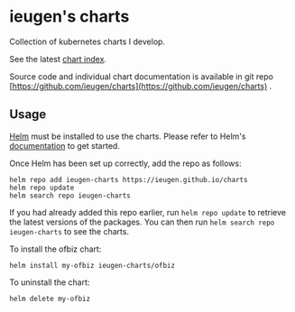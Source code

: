 # ieugen's charts

Collection of kubernetes charts I develop.

See the latest [chart index](https://ieugen.github.io/charts/index.yaml).

Source code and individual chart documentation is available in git repo [https://github.com/ieugen/charts](https://github.com/ieugen/charts) .
## Usage

[Helm](https://helm.sh) must be installed to use the charts.  Please refer to
Helm's [documentation](https://helm.sh/docs) to get started.

Once Helm has been set up correctly, add the repo as follows:

    helm repo add ieugen-charts https://ieugen.github.io/charts
    helm repo update
    helm search repo ieugen-charts

If you had already added this repo earlier, run `helm repo update` to retrieve
the latest versions of the packages.  You can then run `helm search repo
ieugen-charts` to see the charts.

To install the ofbiz chart:

    helm install my-ofbiz ieugen-charts/ofbiz

To uninstall the chart:

    helm delete my-ofbiz